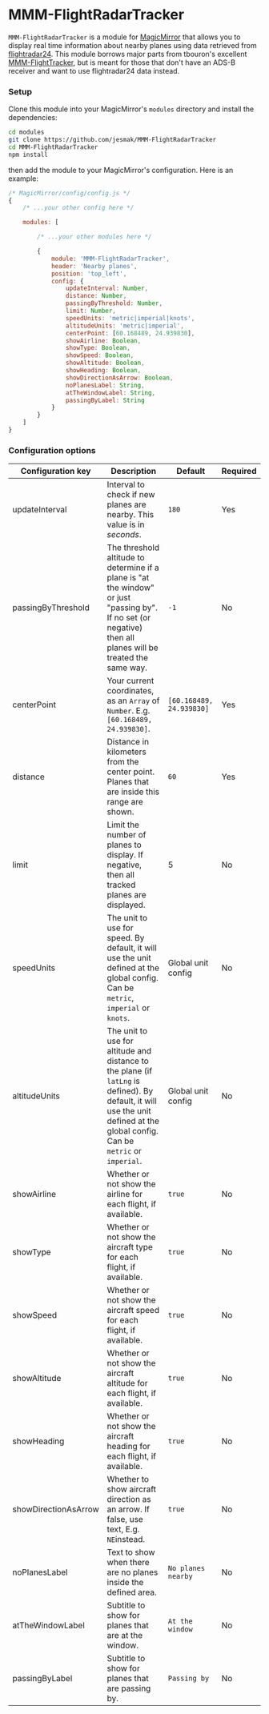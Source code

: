 # MMM-FlightRadarTracker

`MMM-FlightRadarTracker` is a module for [MagicMirror](https://github.com/MichMich/MagicMirror) that allows you to display
real time information about nearby planes using data retrieved from [flightradar24](https://www.flightradar24.com). This module borrows major parts from tbouron's excellent [MMM-FlightTracker](https://github.com/tbouron/MMM-FlightTracker), but is meant for those that don't have an ADS-B receiver and want to use flightradar24 data instead.

### Setup

Clone this module into your MagicMirror's `modules` directory and install the dependencies:

```sh
cd modules
git clone https://github.com/jesmak/MMM-FlightRadarTracker
cd MMM-FlightRadarTracker
npm install
```

then add the module to your MagicMirror's configuration. Here is an example:

```javascript
/* MagicMirror/config/config.js */
{
    /* ...your other config here */

    modules: [

        /* ...your other modules here */

        {
            module: 'MMM-FlightRadarTracker',
            header: 'Nearby planes',
            position: 'top_left',
            config: {
                updateInterval: Number,
                distance: Number,
                passingByThreshold: Number,
                limit: Number,
                speedUnits: 'metric|imperial|knots',
                altitudeUnits: 'metric|imperial',
                centerPoint: [60.168489, 24.939830],
                showAirline: Boolean,
                showType: Boolean,
                showSpeed: Boolean,
                showAltitude: Boolean,
                showHeading: Boolean,
                showDirectionAsArrow: Boolean,
                noPlanesLabel: String,
                atTheWindowLabel: String,
                passingByLabel: String
            }
        }
    ]
}
```

### Configuration options

| Configuration key | Description | Default | Required |
| --- | --- | --- | --- |
| updateInterval | Interval to check if new planes are nearby. This value is in _seconds_. | `180` | Yes |
| passingByThreshold | The threshold altitude to determine if a plane is "at the window" or just "passing by". If no set (or negative) then all planes will be treated the same way. | `-1` | No |
| centerPoint | Your current coordinates, as an `Array` of `Number`. E.g. `[60.168489, 24.939830]`. | `[60.168489, 24.939830]` | Yes |
| distance | Distance in kilometers from the center point. Planes that are inside this range are shown. | `60` | Yes |
| limit | Limit the number of planes to display. If negative, then all tracked planes are displayed. | 5 | No |
| speedUnits | The unit to use for speed. By default, it will use the unit defined at the global config. Can be `metric`, `imperial` or `knots`. | Global unit config | No |
| altitudeUnits | The unit to use for altitude and distance to the plane (if `latLng` is defined). By default, it will use the unit defined at the global config. Can be `metric` or `imperial`. | Global unit config | No |
| showAirline | Whether or not show the airline for each flight, if available. | `true` | No |
| showType | Whether or not show the aircraft type for each flight, if available. | `true` | No |
| showSpeed | Whether or not show the aircraft speed for each flight, if available. | `true` | No |
| showAltitude | Whether or not show the aircraft altitude for each flight, if available. | `true` | No |
| showHeading | Whether or not show the aircraft heading for each flight, if available. | `true` | No |
| showDirectionAsArrow | Whether to show aircraft direction as an arrow. If false, use text, E.g. `NE`instead. | `true` | No |
| noPlanesLabel | Text to show when there are no planes inside the defined area. | `No planes nearby` | No |
| atTheWindowLabel | Subtitle to show for planes that are at the window. | `At the window` | No |
| passingByLabel | Subtitle to show for planes that are passing by. | `Passing by` | No |
